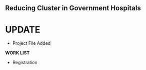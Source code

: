 ## Reducing Cluster in Government Hospitals ##

# UPDATE #

* Project File Added 

**WORK LIST**

* Registration